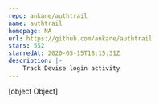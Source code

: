 ```yaml
---
repo: ankane/authtrail
name: authtrail
homepage: NA
url: https://github.com/ankane/authtrail
stars: 552
starredAt: 2020-05-15T18:15:31Z
description: |-
    Track Devise login activity
---
```


[object Object]
